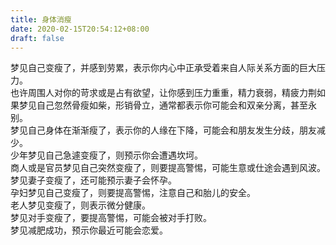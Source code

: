```yaml
---
title: 身体消瘦
date: 2020-02-15T20:54:12+08:00
draft: false
---
```


梦见自己变瘦了，并感到劳累，表示你内心中正承受着来自人际关系方面的巨大压力。<br>
也许周围人对你的苛求或是占有欲望，让你感到压力重重，精力衰弱，精疲力荆如果梦见自己忽然骨瘦如柴，形销骨立，通常都表示你可能会和双亲分离，甚至永别。<br>
梦见自己身体在渐渐瘦了，表示你的人缘在下降，可能会和朋友发生分歧，朋友减少。<br>
少年梦见自己急遽变瘦了，则预示你会遭遇坎坷。<br>
商人或是官员梦见自己突然变瘦了，则要提高警惕，可能生意或仕途会遇到风波。<br>
梦见妻子变瘦了，还可能预示妻子会怀孕。<br>
孕妇梦见自己变瘦了，则要提高警惕，注意自己和胎儿的安全。<br>
老人梦见变瘦了，则表示微分健康。<br>
梦见对手变瘦了，要提高警惕，可能会被对手打败。<br>
梦见减肥成功，预示你最近可能会恋爱。<br>
